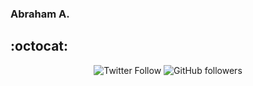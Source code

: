 
### Abraham A.

:octocat:
---
<p align="center">
	<img alt="Twitter Follow" src="https://img.shields.io/twitter/follow/abrahamarslan?label=Twitter&logoColor=black&style=social">
<img alt="GitHub followers" src="https://img.shields.io/github/followers/abrahamarslan?label=Follow&logoColor=black&style=social">	<a href="https://www.linkedin.com/in/terrytangyuan"></p>
